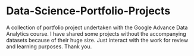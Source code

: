 # Data-Science-Portfolio-Projects
A collection of portfolio project undertaken with the Google Advance Data Analytics course.
I have shared some projects without the accompanying datasets because of their huge size. Just interact with the work for review and learning purposes. Thank you.
